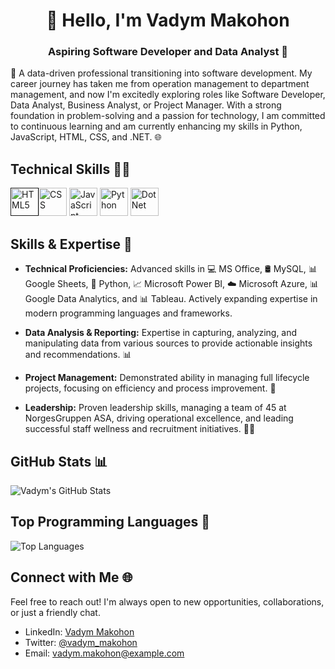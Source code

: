 <h1 align="center">👋 Hello, I'm Vadym Makohon</h1>
<h3 align="center">Aspiring Software Developer and Data Analyst 🚀</h3>

🚀 A data-driven professional transitioning into software development. My career journey has taken me from operation management to department management, and now I'm excitedly exploring roles like Software Developer, Data Analyst, Business Analyst, or Project Manager. With a strong foundation in problem-solving and a passion for technology, I am committed to continuous learning and am currently enhancing my skills in Python, JavaScript, HTML, CSS, and .NET. 🌐

## Technical Skills 👩‍💻 
<a href="" target="_blank" rel="noreferrer"><img src="https://www.svgrepo.com/show/452228/html-5.svg" alt="HTML5" width="45" height="45"/></a><a href="https://www.w3schools.com/css/" target="_blank" rel="noreferrer"><img src="https://www.svgrepo.com/show/452185/css-3.svg" alt="CSS" width="45" height="45"/></a>  <a href="https://www.w3schools.com/js/" target="_blank" rel="noreferrer"><img src="https://www.svgrepo.com/show/29753/javascript.svg" alt="JavaScript" width="45" height="45"/></a> <a href="https://www.python.org/" target="_blank" rel="noreferrer"><img src="https://www.svgrepo.com/show/452091/python.svg" alt="Python" width="45" height="45"/></a>  <a href="https://dotnet.microsoft.com/en-us/languages" target="_blank" rel="noreferrer"> <img src="https://www.svgrepo.com/show/372837/dotnet.svg" alt="DotNet" width="45" height="45"/></a> 

## Skills & Expertise 🔧

- **Technical Proficiencies:** Advanced skills in 💻 MS Office, 🛢️ MySQL, 📊 Google Sheets, 🐍 Python, 📈 Microsoft Power BI, ☁️ Microsoft Azure, 📊 Google Data Analytics, and 📊 Tableau. Actively expanding expertise in modern programming languages and frameworks.

- **Data Analysis & Reporting:** Expertise in capturing, analyzing, and manipulating data from various sources to provide actionable insights and recommendations. 📊

- **Project Management:** Demonstrated ability in managing full lifecycle projects, focusing on efficiency and process improvement. 🔄

- **Leadership:** Proven leadership skills, managing a team of 45 at NorgesGruppen ASA, driving operational excellence, and leading successful staff wellness and recruitment initiatives. 🏢💼
 
## GitHub Stats 📊

![Vadym's GitHub Stats](https://github-readme-stats.vercel.app/api?username=vadymmakohon&show_icons=true&hide=prs&count_private=true&theme=radical)

## Top Programming Languages 🚀

![Top Languages](https://github-readme-stats.vercel.app/api/top-langs/?username=vadymmakohon&layout=compact&theme=radical)

## Connect with Me 🌐

Feel free to reach out! I'm always open to new opportunities, collaborations, or just a friendly chat.

- LinkedIn: [Vadym Makohon](https://www.linkedin.com/in/vadymmakohon/)
- Twitter: [@vadym_makohon](https://twitter.com/vadym_makohon)
- Email: vadym.makohon@example.com
